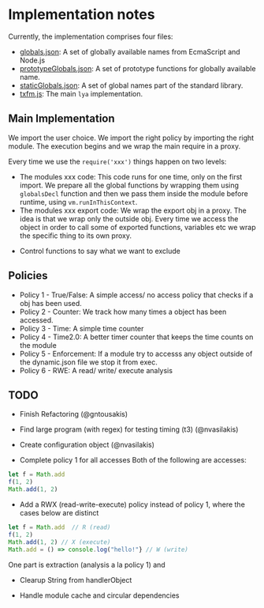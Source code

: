# Implementation notes

Currently, the implementation comprises four files:

* [globals.json](./globals.json): A set of globally available names from EcmaScript and Node.js
* [prototypeGlobals.json](./prototypeGlobals.json): A set of prototype functions for globally available name.
* [staticGlobals.json](./staticGlobals.json): A set of global names part of the standard library.
* [txfm.js](./txfm.json): The main `lya` implementation.

## Main Implementation

We import the user choice. We import the right policy by importing the right module.
The execution begins and we wrap the main require in a proxy.

Every time we use the `require('xxx')` things happen on two levels: 

* The modules xxx code: This code runs for one time, only on the first import. 
We prepare all the global functions by wrapping them using `globalsDecl` function and 
then we pass them inside the module before runtime, using `vm.runInThisContext`.  
* The modules xxx export code: We wrap the export obj in a proxy. The idea is that we wrap
only the outside obj. Every time we access the object in order to call some of exported functions,
variables etc we wrap the specific thing to its own proxy.  

+ Control functions to say what we want to exclude

## Policies

* Policy 1 - True/False: A simple access/ no access policy that checks if a obj has been used.
* Policy 2 - Counter: We track how many times a object has been accessed.
* Policy 3 - Time: A simple time counter 
* Policy 4 - Time2.0: A better timer counter that keeps the time counts on the module
* Policy 5 - Enforcement: If a module try to accesss any object outside of the dynamic.json file we
stop it from exec.
* Policy 6 - RWE: A read/ write/ execute analysis

## TODO

* Finish Refactoring (@gntousakis)

* Find large program (with regex) for testing timing (t3) (@nvasilakis)

* Create configuration object (@nvasilakis)

* Complete policy 1 for all accesses
Both of the following are accesses:

```JavaScript
let f = Math.add 
f(1, 2)
Math.add(1, 2)
  ```

* Add a RWX (read-write-execute) policy instead of policy 1, where the cases below are distinct
```JavaScript
let f = Math.add  // R (read)
f(1, 2)
Math.add(1, 2) // X (execute)
Math.add = () => console.log("hello!"} // W (write)
```
One part is extraction (analysis a la policy 1) and 

* Clearup String from handlerObject

* Handle module cache and circular dependencies
